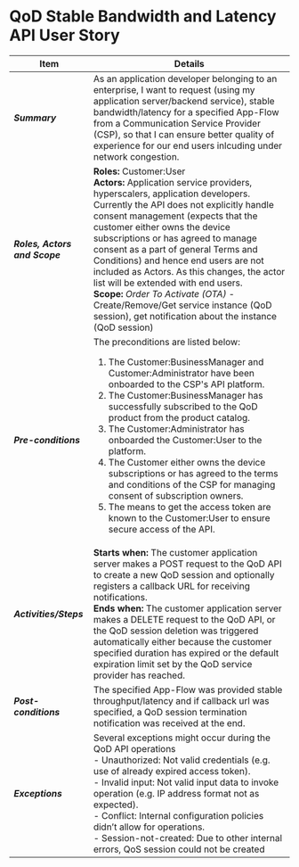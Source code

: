 # QoD Stable Bandwidth and Latency API User Story

| **Item** | **Details** |
| ---- | ------- |
| ***Summary*** | As an application developer belonging to an enterprise, I want to request (using my application server/backend service), stable bandwidth/latency for a specified App-Flow from a Communication Service Provider (CSP), so that I can ensure better quality of experience for our end users inlcuding under network congestion.  |
| ***Roles, Actors and Scope*** | **Roles:** Customer:User<br> **Actors:** Application service providers, hyperscalers, application developers. Currently the API does not explicitly handle consent management (expects that the customer either owns the device subscriptions or has agreed to manage consent as a part of general Terms and Conditions) and hence end users are not included as Actors. As this changes, the actor list will be extended with end users. <br> **Scope:** *Order To Activate (OTA)* \- Create/Remove/Get service instance (QoD session)\, get notification about the instance (QoD session) |
| ***Pre-conditions*** |The preconditions are listed below:<br><ol><li>The Customer:BusinessManager and Customer:Administrator have been onboarded to the CSP's API platform.</li><li>The Customer:BusinessManager has successfully subscribed to the QoD product from the product catalog.</li><li>The Customer:Administrator has onboarded the Customer:User to the platform.</li><li>The Customer either owns the device subscriptions or has agreed to the terms and conditions of the CSP for managing consent of subscription owners.</li><li>The means to get the access token are known to the Customer:User to ensure secure access of the API.|
| ***Activities/Steps*** | **Starts when:** The customer application server makes a POST request to the QoD API to create a new QoD session and optionally registers a callback URL for receiving notifications.<br>**Ends when:** The customer application server makes a DELETE request to the QoD API, or the QoD session deletion was triggered automatically either because the customer specified duration has expired or the default expiration limit set by the QoD service provider has reached. |
| ***Post-conditions*** | The specified App-Flow was provided stable throughput/latency and if callback url was specified, a QoD session termination notification was received at the end.  |
| ***Exceptions*** | Several exceptions might occur during the QoD API operations<br>- Unauthorized: Not valid credentials (e.g. use of already expired access token).<br>- Invalid input: Not valid input data to invoke operation (e.g. IP address format not as expected).<br>- Conflict: Internal configuration policies didn’t allow for operations.<br>- Session-not-created: Due to other internal errors, QoS session could not be created|
